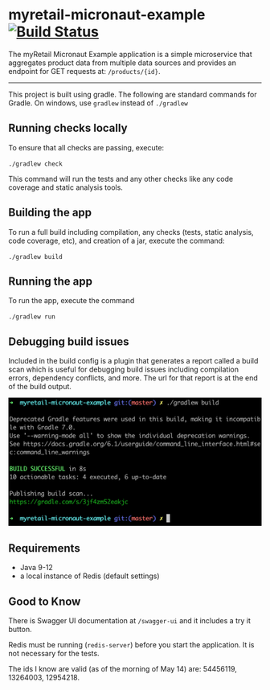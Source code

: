 # myretail-micronaut-example [![Build Status](https://travis-ci.org/jlstrater/myretail-micronaut-example.svg?branch=master)](https://travis-ci.org/jlstrater/myretail-micronaut-example)

The myRetail Micronaut Example application is a simple microservice that aggregates product data from multiple data sources and provides an endpoint for GET requests at: `/products/{id}`.

---

This project is built using gradle. The following are standard commands for Gradle. On windows, use `gradlew` instead of `./gradlew`


## Running checks locally

To ensure that all checks are passing, execute:

`./gradlew check` 

This command will run the tests and any other checks like any code coverage and static analysis tools.

## Building the app

To run a full build including compilation, any checks (tests, static analysis, code coverage, etc), and creation of a jar, execute the command:

`./gradlew build`

## Running the app

To run the app, execute the command

`./gradlew run`

## Debugging build issues

Included in the build config is a plugin that generates a report called a build scan which is useful for debugging build issues including compilation errors, dependency conflicts, and more. The url for that report is at the end of the build output.

![Build Scan Example](images/build-scan-example.png)


## Requirements
* Java 9-12
* a local instance of Redis (default settings)

## Good to Know

There is Swagger UI documentation at `/swagger-ui` and it includes a try it button.

Redis must be running (`redis-server`) before you start the application. It is not necessary for the tests.

The ids I know are valid (as of the morning of May 14) are: 54456119, 13264003, 12954218.
